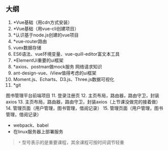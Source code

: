 ## 大纲
1. *Vue基础（用cdn方式安装）
2. *Vue基础（用vue-cli创建项目）
3. *认识基于node.js创建的vue项目
4. *vue-router路由
5. vuex数据存储
6. ES6语法、vue环境变量、vue-quill-editor富文本工具
7. *ElementUi重要的ui框架
8. *axios、postman做mock服务 网络请求知识
9. ant-design-vue、iView值得考虑的ui框架
10. Moment.js、Echarts、D3.js、Three.js数据可视化
11. *git

图书管理平台前端项目
11. 登录注册页
12. 主页布局，路由器，路由守卫，封装axios
13. 主页布局，路由器，路由守卫，封装axios（上节课没做完的接着做）
14. 管理页面（用户管理，图书管理，借阅记录）
15. 管理页面（用户管理，图书管理，借阅记录）
- webpack、babel
- 在linux服务器上部署服务

> ```*``` 型号表示的是重要课程，其余课程可按时间调节轻重